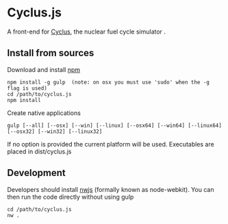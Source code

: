 # Cyclus.js
A front-end for [Cyclus](https://github.com/cyclus/cyclus), the nuclear fuel cycle simulator .

## Install from sources
Download and install [npm](https://nodejs.org/download)

    npm install -g gulp  (note: on osx you must use 'sudo' when the -g flag is used)  
    cd /path/to/cyclus.js
    npm install
Create native applications

    gulp [--all] [--osx] [--win] [--linux] [--osx64] [--win64] [--linux64] [--osx32] [--win32] [--linux32] 

If no option is provided the current platform will be used.
Executables are placed in dist/cyclus.js

## Development
Developers should install [nwjs](https://github.com/nwjs/nw.js) (formally known as node-webkit).
You can then run the code directly without using gulp
    
    cd /path/to/cyclus.js
    nw .
  